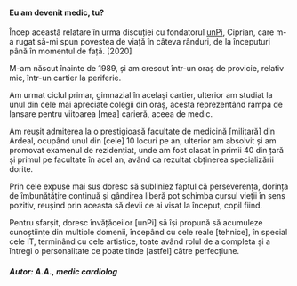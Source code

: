 #### Eu am devenit medic, tu?

Încep această relatare în urma discuției cu fondatorul [unPi](https://www.unpi.ro), Ciprian, care m-a rugat să-mi spun povestea de viață în câteva rânduri, de la începuturi până în momentul de față. [2020]

M-am născut înainte de 1989, și am crescut într-un oraș de provicie, relativ mic, într-un cartier la periferie.

Am urmat ciclul primar, gimnazial în același cartier, ulterior am studiat la unul din cele mai apreciate colegii din oraș, acesta reprezentând rampa de lansare pentru viitoarea [mea] carieră, aceea de medic.

Am reușit admiterea la o prestigioasă facultate de medicină [militară] din Ardeal, ocupând unul din [cele] 10 locuri pe an, ulterior am absolvit și am promovat examenul de rezidențiat, unde am fost clasat în primii 40 din țară și primul pe facultate în acel an, având ca rezultat obținerea specializării dorite.

Prin cele expuse mai sus doresc să subliniez faptul că perseverența, dorința de îmbunătățire continuă și gândirea liberă pot schimba cursul vieții în sens pozitiv, reușind prin aceasta să devii ce ai visat la început, copil fiind.

Pentru sfarșit, doresc învățăceilor [unPi] să își propună să acumuleze cunoștiințe din multiple domenii, începând cu cele reale [tehnice], în special cele IT, terminând cu cele artistice, toate având rolul de a completa și a întregi o personalitate ce poate tinde [astfel] către perfecțiune.

##### Autor: A.A., medic cardiolog

<script src="https://cmp.osano.com/AzZcjgRoabf8stpc/0887f8c8-9c17-46e6-9dec-b215fb775c2b/osano.js"></script>

<script src="https://wchat.freshchat.com/js/widget.js"></script>

<script>
  window.fcWidget.init({
    token: "1dbeef16-76f2-47bc-bc8a-f848842e00d7",
    host: "https://wchat.freshchat.com"
  });
</script>
